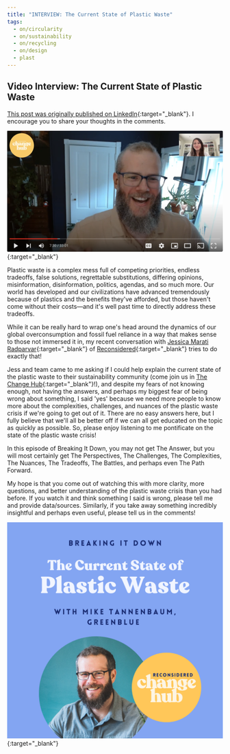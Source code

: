 ```yaml
---
title: "INTERVIEW: The Current State of Plastic Waste"
tags:
  - on/circularity
  - on/sustainability
  - on/recycling
  - on/design
  - plast
---
```

## Video Interview: The Current State of Plastic Waste

[This post was originally published on LinkedIn](https://www.linkedin.com/feed/update/urn:li:activity:7221539756449415172/){:target="_blank"}. I encourage you to share your thoughts in the comments.

[![Reconsidered video interview screenshot](assets/img/reconsidered-screenshot.png)](https://www.youtube.com/watch?v=Nu6HnP_IjW8){:target="_blank"}

Plastic waste is a complex mess full of competing priorities, endless tradeoffs, false solutions, regrettable substitutions, differing opinions, misinformation, disinformation, politics, agendas, and so much more. Our world has developed and our civilizations have advanced tremendously because of plastics and the benefits they've afforded, but those haven't come without their costs—and it's well past time to directly address these tradeoffs.  
  
While it can be really hard to wrap one's head around the dynamics of our global overconsumption and fossil fuel reliance in a way that makes sense to those not immersed it in, my recent conversation with [Jessica Marati Radparvar](https://www.linkedin.com/in/jessicamradparvar/){:target="_blank"} of [Reconsidered](https://www.reconsidered.co){:target="_blank"} tries to do exactly that!  
  
Jess and team came to me asking if I could help explain the current state of the plastic waste to their sustainability community (come join us in [The Change Hub](https://changehub.co){:target="_blank"}!), and despite my fears of not knowing enough, not having the answers, and perhaps my biggest fear of being wrong about something, I said 'yes' because we need more people to know more about the complexities, challenges, and nuances of the plastic waste crisis if we're going to get out of it. There are no easy answers here, but I fully believe that we'll all be better off if we can all get educated on the topic as quickly as possible. So, please enjoy listening to me pontificate on the state of the plastic waste crisis!  
  
In this episode of Breaking It Down, you may not get The Answer, but you will most certainly get The Perspectives, The Challenges, The Complexities, The Nuances, The Tradeoffs, The Battles, and perhaps even The Path Forward.  
  
My hope is that you come out of watching this with more clarity, more questions, and better understanding of the plastic waste crisis than you had before. If you watch it and think something I said is wrong, please tell me and provide data/sources. Similarly, if you take away something incredibly insightful and perhaps even useful, please tell us in the comments!

[![Mike on YouTube](assets/img/reconsidered-BID.png)](https://www.youtube.com/watch?v=Nu6HnP_IjW8){:target="_blank"}